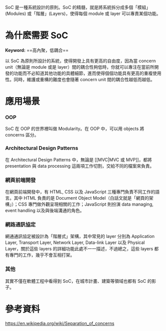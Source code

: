 SoC 是一種系統設計的原則。SoC 的精髓，就是將系統拆分成多個「模組」(Modules) 或「階層」(Layers)，使得每個 module 或 layer 可以專責某個功能。

# 為什麽需要 SoC

**Keyword:** ==高內聚，低耦合==

以 SoC 為原則所設計的系統，使得開發上具有更高的自由度，因為當 concern unit（無論是 module 或是 layer）間的耦合性夠低時，你就可以專注在當前所開發的功能而不必知道其他功能的具體細節，進而使得個個功能具有更高的重複使用性。同時，維護或重構的難度也會隨著 concern unit 間的耦合性越低而越低。

# 應用場景

### OOP

SoC 在 OOP 的世界裡叫做 Modularity。在 OOP 中，可以用 objects 將 concerns 區分。

### Architectural Design Patterns

在 Architectural Design Patterns 中，無論是 [[MVC|MVC 或 MVP]]，都將 presentation 與 data processing 這兩項工作切割，交給不同的檔案來負責。

### 網頁前端開發

在網頁前端開發中，有 HTML, CSS 以及 JavaScript 三種專門負責不同工作的語言。其中 HTML 負責的是 Document Object Model（白話文就是「網頁的架構」）；CSS 專門做外觀呈現相關的工作；JavaScript 則扮演 data managing, event handling 以及與後端溝通的角色。

### 網路通訊協定

網通通訊協定被設計為「階層式」架構，其中常見的 layer 分別為 Application Layer, Transport Layer, Network Layer, Data-link Layer 以及 Physical Layer，關於這些 layers 的詳細功能此處不一一描述，不過總之，這些 layers 都有專門的工作，幾乎不會互相打架。

### 其他

其實不僅在軟體工程中看得到 SoC，在城市計畫、建築等領域也都有 SoC 的影子。

# 參考資料

<https://en.wikipedia.org/wiki/Separation_of_concerns>
